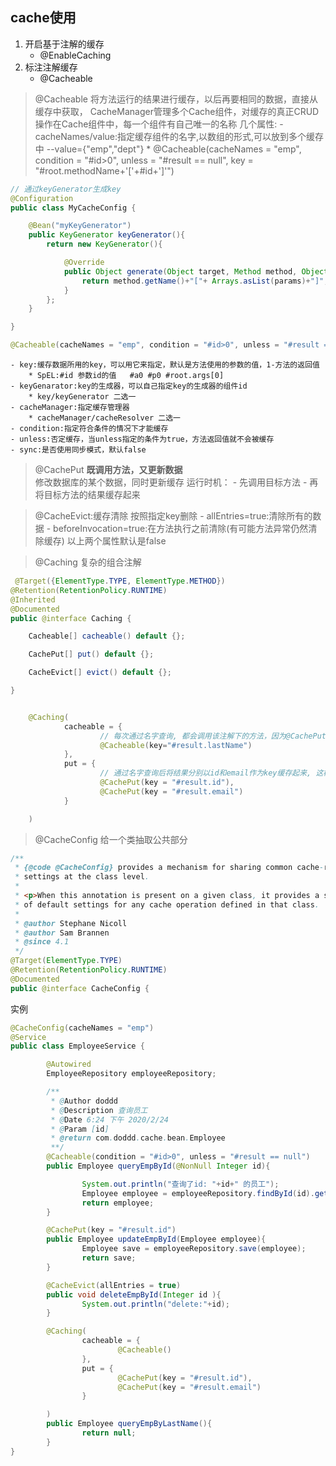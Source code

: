 ## cache使用
1. 开启基于注解的缓存
	- @EnableCaching
2. 标注注解缓存
	- @Cacheable


>@Cacheable
将方法运行的结果进行缓存，以后再要相同的数据，直接从缓存中获取，
CacheManager管理多个Cache组件，对缓存的真正CRUD操作在Cache组件中，每一个组件有自己唯一的名称
几个属性:
	- cacheNames/value:指定缓存组件的名字,以数组的形式,可以放到多个缓存中  --value={"emp","dept"}
		* @Cacheable(cacheNames = "emp", condition = "#id>0", unless = "#result == null", key = "#root.methodName+'['+#id+']'")
```java
// 通过keyGenerator生成key
@Configuration
public class MyCacheConfig {

    @Bean("myKeyGenerator")
    public KeyGenerator keyGenerator(){
        return new KeyGenerator(){

            @Override
            public Object generate(Object target, Method method, Object... params) {
                return method.getName()+"["+ Arrays.asList(params)+"]";
            }
        };
    }

}

@Cacheable(cacheNames = "emp", condition = "#id>0", unless = "#result == null", keyGenerator = "myKeyGenerator")
```

		 
	- key:缓存数据所用的key，可以用它来指定，默认是方法使用的参数的值，1-方法的返回值
		* SpEL:#id 参数id的值   #a0 #p0 #root.args[0]
	- keyGenarator:key的生成器，可以自己指定key的生成器的组件id 
		* key/keyGenerator 二选一
	- cacheManager:指定缓存管理器
		* cacheManager/cacheResolver 二选一
	- condition:指定符合条件的情况下才能缓存
	- unless:否定缓存，当unless指定的条件为true，方法返回值就不会被缓存	
	- sync:是否使用同步模式，默认false
	

>@CachePut
**既调用方法，又更新数据**  
修改数据库的某个数据，同时更新缓存
运行时机：
	- 先调用目标方法
	- 再将目标方法的结果缓存起来



>@CacheEvict:缓存清除
按照指定key删除
	- allEntries=true:清除所有的数据
	- beforeInvocation=true:在方法执行之前清除(有可能方法异常仍然清除缓存)
以上两个属性默认是false


>@Caching
复杂的组合注解
```java
 @Target({ElementType.TYPE, ElementType.METHOD})
@Retention(RetentionPolicy.RUNTIME)
@Inherited
@Documented
public @interface Caching {

	Cacheable[] cacheable() default {};

	CachePut[] put() default {};

	CacheEvict[] evict() default {};

}
```

 
```java

	@Caching(
			cacheable = {
					// 每次通过名字查询, 都会调用该注解下的方法，因为@CachePut一定会调用方法进行更新
					@Cacheable(key="#result.lastName")
			},
			put = {
					// 通过名字查询后将结果分别以id和email作为key缓存起来, 这样直接查询id可能在缓存中查到
					@CachePut(key = "#result.id"),
					@CachePut(key = "#result.email")
			}

	)
```

>@CacheConfig
给一个类抽取公共部分
```java
/**
 * {@code @CacheConfig} provides a mechanism for sharing common cache-related
 * settings at the class level.
 *
 * <p>When this annotation is present on a given class, it provides a set
 * of default settings for any cache operation defined in that class.
 *
 * @author Stephane Nicoll
 * @author Sam Brannen
 * @since 4.1
 */
@Target(ElementType.TYPE)
@Retention(RetentionPolicy.RUNTIME)
@Documented
public @interface CacheConfig {
```

 
实例
```java
@CacheConfig(cacheNames = "emp")
@Service
public class EmployeeService {

        @Autowired
        EmployeeRepository employeeRepository;

        /**
         * @Author doddd
         * @Description 查询员工
         * @Date 6:24 下午 2020/2/24
         * @Param [id]
         * @return com.doddd.cache.bean.Employee
         **/
        @Cacheable(condition = "#id>0", unless = "#result == null")
        public Employee queryEmpById(@NonNull Integer id){

                System.out.println("查询了id: "+id+" 的员工");
                Employee employee = employeeRepository.findById(id).get();
                return employee;
        }

        @CachePut(key = "#result.id")
        public Employee updateEmpById(Employee employee){
                Employee save = employeeRepository.save(employee);
                return save;
        }

        @CacheEvict(allEntries = true)
        public void deleteEmpById(Integer id ){
                System.out.println("delete:"+id);
        }

        @Caching(
                cacheable = {
                        @Cacheable()
                },
                put = {
                        @CachePut(key = "#result.id"),
                        @CachePut(key = "#result.email")
                }

        )
        public Employee queryEmpByLastName(){
                return null;
        }
}
```

 
